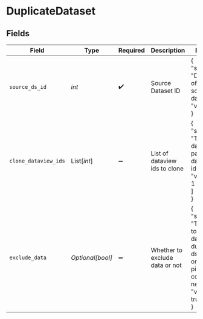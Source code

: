 # DuplicateDataset


## Fields

| Field                                                                                                            | Type                                                                                                             | Required                                                                                                         | Description                                                                                                      | Example                                                                                                          |
| ---------------------------------------------------------------------------------------------------------------- | ---------------------------------------------------------------------------------------------------------------- | ---------------------------------------------------------------------------------------------------------------- | ---------------------------------------------------------------------------------------------------------------- | ---------------------------------------------------------------------------------------------------------------- |
| `source_ds_id`                                                                                                   | *int*                                                                                                            | :heavy_check_mark:                                                                                               | Source Dataset ID                                                                                                | {<br/>"summary": "Dataset id of the source dataset",<br/>"value": 45<br/>}                                       |
| `clone_dataview_ids`                                                                                             | List[*int*]                                                                                                      | :heavy_minus_sign:                                                                                               | List of dataview ids to clone                                                                                    | {<br/>"summary": "To clone dataviews particular dataview ids",<br/>"value": [<br/>1<br/>]<br/>}                  |
| `exclude_data`                                                                                                   | *Optional[bool]*                                                                                                 | :heavy_minus_sign:                                                                                               | Whether to exclude data or not                                                                                   | {<br/>"summary": "This leads to zero data in duplicated ds, useful if only pipeline copy is needed",<br/>"value": true<br/>} |